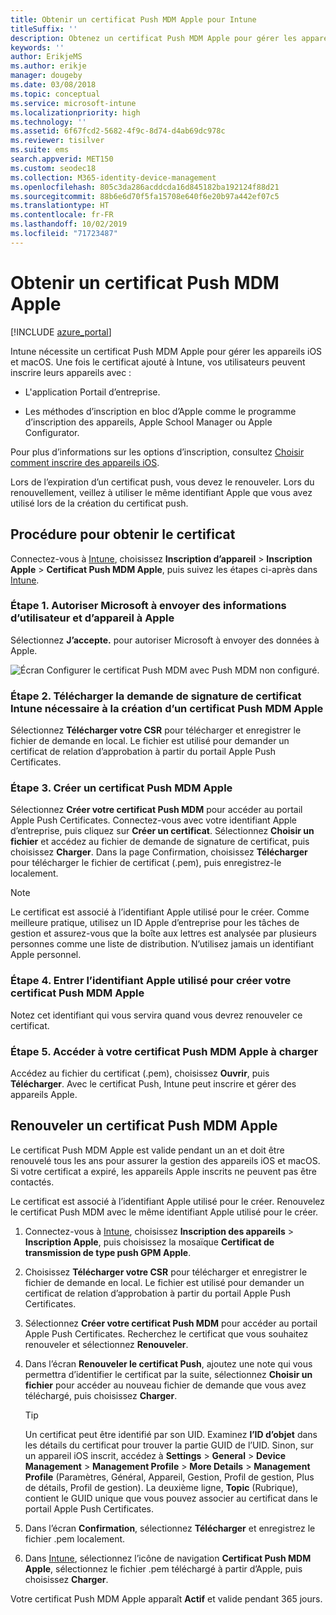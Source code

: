 ```yaml
---
title: Obtenir un certificat Push MDM Apple pour Intune
titleSuffix: ''
description: Obtenez un certificat Push MDM Apple pour gérer les appareils iOS avec Intune.
keywords: ''
author: ErikjeMS
ms.author: erikje
manager: dougeby
ms.date: 03/08/2018
ms.topic: conceptual
ms.service: microsoft-intune
ms.localizationpriority: high
ms.technology: ''
ms.assetid: 6f67fcd2-5682-4f9c-8d74-d4ab69dc978c
ms.reviewer: tisilver
ms.suite: ems
search.appverid: MET150
ms.custom: seodec18
ms.collection: M365-identity-device-management
ms.openlocfilehash: 805c3da286acddcda16d845182ba192124f88d21
ms.sourcegitcommit: 88b6e6d70f5fa15708e640f6e20b97a442ef07c5
ms.translationtype: HT
ms.contentlocale: fr-FR
ms.lasthandoff: 10/02/2019
ms.locfileid: "71723487"
---
```

# <a name="get-an-apple-mdm-push-certificate"></a>Obtenir un certificat Push MDM Apple

[!INCLUDE [azure_portal](../includes/azure_portal.md)]

Intune nécessite un certificat Push MDM Apple pour gérer les appareils iOS et macOS. Une fois le certificat ajouté à Intune, vos utilisateurs peuvent inscrire leurs appareils avec :

- L'application Portail d’entreprise.

- Les méthodes d’inscription en bloc d’Apple comme le programme d’inscription des appareils, Apple School Manager ou Apple Configurator.

Pour plus d’informations sur les options d’inscription, consultez [Choisir comment inscrire des appareils iOS](ios-enroll.md).

Lors de l’expiration d’un certificat push, vous devez le renouveler. Lors du renouvellement, veillez à utiliser le même identifiant Apple que vous avez utilisé lors de la création du certificat push.


## <a name="steps-to-get-your-certificate"></a>Procédure pour obtenir le certificat
Connectez-vous à [Intune](https://go.microsoft.com/fwlink/?linkid=2090973), choisissez **Inscription d’appareil** > **Inscription Apple** > **Certificat Push MDM Apple**, puis suivez les étapes ci-après dans [Intune](https://go.microsoft.com/fwlink/?linkid=2090973).

### <a name="step-1-grant-microsoft-permission-to-send-user-and-device-information-to-apple"></a>Étape 1. Autoriser Microsoft à envoyer des informations d’utilisateur et d’appareil à Apple
Sélectionnez **J’accepte.** pour autoriser Microsoft à envoyer des données à Apple.

![Écran Configurer le certificat Push MDM avec Push MDM non configuré.](./media/apple-mdm-push-certificate-get/create-mdm-push-certificate.png)

### <a name="step-2-download-the-intune-certificate-signing-request-required-to-create-an-apple-mdm-push-certificate"></a>Étape 2. Télécharger la demande de signature de certificat Intune nécessaire à la création d’un certificat Push MDM Apple
Sélectionnez **Télécharger votre CSR** pour télécharger et enregistrer le fichier de demande en local. Le fichier est utilisé pour demander un certificat de relation d’approbation à partir du portail Apple Push Certificates.

### <a name="step-3-create-an-apple-mdm-push-certificate"></a>Étape 3. Créer un certificat Push MDM Apple
Sélectionnez **Créer votre certificat Push MDM** pour accéder au portail Apple Push Certificates. Connectez-vous avec votre identifiant Apple d’entreprise, puis cliquez sur **Créer un certificat**. Sélectionnez **Choisir un fichier** et accédez au fichier de demande de signature de certificat, puis choisissez **Charger**. Dans la page Confirmation, choisissez **Télécharger** pour télécharger le fichier de certificat (.pem), puis enregistrez-le localement.

> [!NOTE]
> Le certificat est associé à l’identifiant Apple utilisé pour le créer. Comme meilleure pratique, utilisez un ID Apple d’entreprise pour les tâches de gestion et assurez-vous que la boîte aux lettres est analysée par plusieurs personnes comme une liste de distribution. N’utilisez jamais un identifiant Apple personnel.

### <a name="step-4-enter-the-apple-id-used-to-create-your-apple-mdm-push-certificate"></a>Étape 4. Entrer l’identifiant Apple utilisé pour créer votre certificat Push MDM Apple
Notez cet identifiant qui vous servira quand vous devrez renouveler ce certificat.

### <a name="step-5-browse-to-your-apple-mdm-push-certificate-to-upload"></a>Étape 5. Accéder à votre certificat Push MDM Apple à charger
Accédez au fichier du certificat (.pem), choisissez **Ouvrir**, puis **Télécharger**. Avec le certificat Push, Intune peut inscrire et gérer des appareils Apple.

## <a name="renew-apple-mdm-push-certificate"></a>Renouveler un certificat Push MDM Apple
Le certificat Push MDM Apple est valide pendant un an et doit être renouvelé tous les ans pour assurer la gestion des appareils iOS et macOS. Si votre certificat a expiré, les appareils Apple inscrits ne peuvent pas être contactés.

Le certificat est associé à l’identifiant Apple utilisé pour le créer. Renouvelez le certificat Push MDM avec le même identifiant Apple utilisé pour le créer.

1. Connectez-vous à [Intune](https://go.microsoft.com/fwlink/?linkid=2090973), choisissez **Inscription des appareils** > **Inscription Apple**, puis choisissez la mosaïque **Certificat de transmission de type push GPM Apple**.
2. Choisissez **Télécharger votre CSR** pour télécharger et enregistrer le fichier de demande en local. Le fichier est utilisé pour demander un certificat de relation d’approbation à partir du portail Apple Push Certificates.
3. Sélectionnez **Créer votre certificat Push MDM** pour accéder au portail Apple Push Certificates. Recherchez le certificat que vous souhaitez renouveler et sélectionnez **Renouveler**.
4. Dans l’écran **Renouveler le certificat Push**, ajoutez une note qui vous permettra d’identifier le certificat par la suite, sélectionnez **Choisir un fichier** pour accéder au nouveau fichier de demande que vous avez téléchargé, puis choisissez **Charger**.
   > [!TIP]
   > Un certificat peut être identifié par son UID. Examinez **l’ID d’objet** dans les détails du certificat pour trouver la partie GUID de l’UID. Sinon, sur un appareil iOS inscrit, accédez à **Settings** > **General** > **Device** **Management** > **Management Profile** > **More Details** > **Management Profile** (Paramètres, Général, Appareil, Gestion, Profil de gestion, Plus de détails, Profil de gestion). La deuxième ligne, **Topic** (Rubrique), contient le GUID unique que vous pouvez associer au certificat dans le portail Apple Push Certificates.
 
6. Dans l’écran **Confirmation**, sélectionnez **Télécharger** et enregistrez le fichier .pem localement.
7. Dans [Intune](https://go.microsoft.com/fwlink/?linkid=2090973), sélectionnez l’icône de navigation **Certificat Push MDM Apple**, sélectionnez le fichier .pem téléchargé à partir d’Apple, puis choisissez **Charger**.

Votre certificat Push MDM Apple apparaît **Actif** et valide pendant 365 jours.
